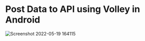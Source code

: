 # Post Data to API using Volley in Android
![Screenshot 2022-05-19 164115](https://user-images.githubusercontent.com/101108540/169282558-31379662-dd06-49e2-a186-16e6773a7df8.jpg)
